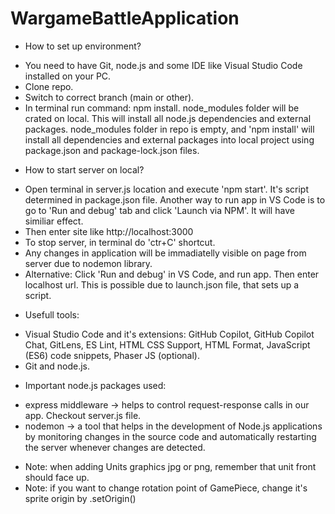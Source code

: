 # WargameBattleApplication

* How to set up environment?
- You need to have Git, node.js and some IDE like Visual Studio Code installed on your PC.
- Clone repo.
- Switch to correct branch (main or other).
- In terminal run command: npm install. node_modules folder will be crated on local. This will install all node.js dependencies and external packages. node_modules folder in repo is empty, and 'npm install' will install all dependencies and external packages into local project using package.json and package-lock.json files.

* How to start server on local?
- Open terminal in server.js location and execute 'npm start'. It's script determined in package.json file. Another way to run app in VS Code is to go to 'Run and debug' tab and click 'Launch via NPM'. It will have similiar effect. 
- Then enter site like http://localhost:3000
- To stop server, in terminal do 'ctr+C' shortcut.
- Any changes in application will be immadiatelly visible on page from server due to nodemon library.
- Alternative: Click 'Run and debug' in VS Code, and run app. Then enter localhost url. This is possible due to launch.json file, that sets up a script.

* Usefull tools:
- Visual Studio Code and it's extensions: GitHub Copilot, GitHub Copilot Chat, GitLens, ES Lint, HTML CSS Support, HTML Format, JavaScript (ES6) code snippets, Phaser JS (optional).
- Git and node.js.

* Important node.js packages used:
- express middleware -> helps to control request-response calls in our app. Checkout server.js file.
- nodemon -> a tool that helps in the development of Node.js applications by monitoring changes in the source code and automatically restarting the server whenever changes are detected.
 
*  Note: when adding Units graphics jpg or png, remember that unit front should face up.
*  Note: if you want to change rotation point of GamePiece, change it's sprite origin by .setOrigin()